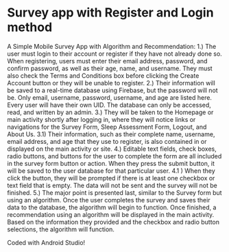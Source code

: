 # Survey app with Register and Login method

A Simple Mobile Survey App with Algorithm and Recommendation:
1.) The user must login to their account or register if they have not already done so. When registering, users must enter their email address, password, and confirm password, as well as their age, name, and username. They must also check the Terms and Conditions box before clicking the Create Account button or they will be unable to register.
2.) Their information will be saved to a real-time database using Firebase, but the password will not be. Only email, username, password, username, and age are listed here. Every user will have their own UID. The database can only be accessed, read, and written by an admin.
3.) They will be taken to the Homepage or main activity shortly after logging in, where they will notice links or navigations for the Survey Form, Sleep Assessment Form, Logout, and About Us.
3.1) Their information, such as their complete name, username, email address, and age that they use to register, is also contained in or displayed on the main activity or site.
4.) Editable text fields, check boxes, radio buttons, and buttons for the user to complete the form are all included in the survey form button or action. When they press the submit button, it will be saved to the user database for that particular user.
4.1 ) When they click the button, they will be prompted if there is at least one checkbox or text field that is empty. The data will not be sent and the survey will not be finished.
5.) The major point is presented last, similar to the Survey form but using an algorithm. Once the user completes the survey and saves their data to the database, the algorithm will begin to function. Once finished, a recommendation using an algorithm will be displayed in the main activity. Based on the information they provided and the checkbox and radio button selections, the algorithm will function.

Coded with Android Studio!
